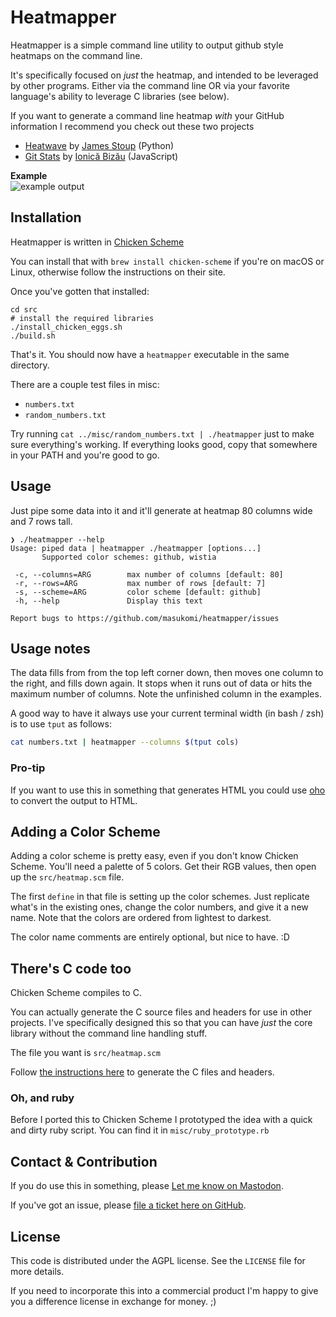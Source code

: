 # Heatmapper

Heatmapper is a simple command line utility to output github style
heatmaps on the command line.

It's specifically focused on *just* the heatmap, and intended to be leveraged by other programs. Either via the command line OR via your favorite language's ability to leverage C libraries (see below).

If you want to generate a command line heatmap *with* your GitHub information I recommend you
check out these two projects

-   [Heatwave](https://github.com/james-stoup/heatwave) by [James
    Stoup](https://github.com/james-stoup) (Python)
-   [Git Stats](https://github.com/IonicaBizau/git-stats) by [Ionică
    Bizău](https://github.com/IonicaBizau) (JavaScript)

**Example**  
![example output](../readme_images/images/style_examples.png)

## Installation

Heatmapper is written in [Chicken Scheme](https://wiki.call-cc.org)

You can install that with `brew install chicken-scheme` if
you're on macOS or Linux, otherwise follow the instructions on their
site.

Once you've gotten that installed:

    cd src
    # install the required libraries
    ./install_chicken_eggs.sh
    ./build.sh

That's it. You should now have a `heatmapper` executable in
the same directory. 

There are a couple test files in misc:
- `numbers.txt`
- `random_numbers.txt`

Try running `cat ../misc/random_numbers.txt | ./heatmapper` just to make sure everything's working.
If everything looks good, copy that somewhere in your PATH and you're good to go.


## Usage

Just pipe some data into it and it\'ll generate at heatmap 80 columns
wide and 7 rows tall.

``` bogus
❯ ./heatmapper --help
Usage: piped data | heatmapper ./heatmapper [options...]
       Supported color schemes: github, wistia

 -c, --columns=ARG        max number of columns [default: 80]
 -r, --rows=ARG           max number of rows [default: 7]
 -s, --scheme=ARG         color scheme [default: github]
 -h, --help               Display this text

Report bugs to https://github.com/masukomi/heatmapper/issues
```


## Usage notes

The data fills from from the top left corner down, then moves one column
to the right, and fills down again. It stops when it runs out of data or
hits the maximum number of columns. Note the unfinished column in the
examples.

A good way to have it always use your current terminal width (in bash / zsh) is to use `tput` as follows:

``` bash
cat numbers.txt | heatmapper --columns $(tput cols)
```

### Pro-tip

If you want to use this in something that generates HTML you could use [oho](https://github.com/masukomi/oho) to convert the output to HTML. 

## Adding a Color Scheme

Adding a color scheme is pretty easy, even if you don't know Chicken
Scheme. You'll need a palette of 5 colors. Get their RGB values, then
open up the `src/heatmap.scm` file.

The first `define` in that file is setting up the color
schemes. Just replicate what's in the existing ones, change the color
numbers, and give it a new name. Note that the colors are ordered from
lightest to darkest.

The color name comments are entirely optional, but nice to have. :D

## There's C code too

Chicken Scheme compiles to C.

You can actually generate the C source files and headers for use in
other projects. I've specifically designed this so that you can have
*just* the core library without the command line handling stuff.

The file you want is `src/heatmap.scm`

Follow [the instructions
here](https://wiki.call-cc.org/man/5/Deployment#distributing-compiled-c-files)
to generate the C files and headers.

### Oh, and ruby
Before I ported this to Chicken Scheme I prototyped the idea with a quick and dirty ruby script. You can find it in `misc/ruby_prototype.rb`

## Contact & Contribution

If you do use this in something, please [Let me know on
Mastodon](https://connectified.com/@masukomi).

If you've got an issue, please [file a ticket here on
GitHub](https://github.com/masukomi/heatmapper/issues).

## License
This code is distributed under the AGPL license. See the `LICENSE` file for more details.

If you need to incorporate this into a commercial product I'm happy to give you a difference license in exchange for money. ;) 
